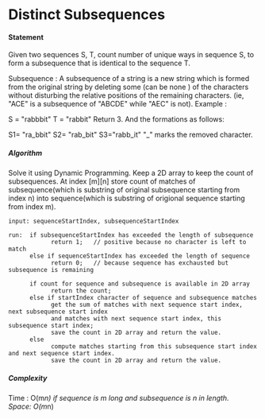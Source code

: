 Distinct Subsequences
=======

#### Statement

Given two sequences S, T, count number of unique ways in sequence S, to form a subsequence that is identical to the sequence T.

 Subsequence : A subsequence of a string is a new string which is formed from the original string by deleting some (can be none ) of the characters without disturbing the relative positions of the remaining characters. (ie, "ACE" is a subsequence of "ABCDE" while "AEC" is not). 
Example :

S = "rabbbit" 
T = "rabbit"
Return 3. And the formations as follows:

S1= "ra_bbit" 
S2= "rab_bit" 
S3="rabb_it"
"_" marks the removed character.


##### Algorithm
Solve it using Dynamic Programming.
Keep a 2D array to keep the count of subsequences.
At index [m][n] store count of matches of subsequence(which is substring of original subsequence starting from index n) into
sequence(which is substring of origional sequence starting from index m).

```pseudo
input: sequenceStartIndex, subsequenceStartIndex

run:  if subsequenceStartIndex has exceeded the length of subsequence
            return 1;   // positive because no character is left to match
      else if sequenceStartIndex has exceeded the length of sequence
            return 0;   // because sequence has exchausted but subsequence is remaining
            
      if count for sequence and subsequence is available in 2D array
            return the count;
      else if startIndex character of sequence and subsequence matches
            get the sum of matches with next sequence start index, next subsequence start index 
            and matches with next sequence start index, this subsequence start index;
            save the count in 2D array and return the value.
      else 
            compute matches starting from this subsequence start index and next sequence start index.
            save the count in 2D array and return the value.
```


##### Complexity
Time : O(m*n) if sequence is m long and subsequence is n in length. <br>
Space: O(m*n)